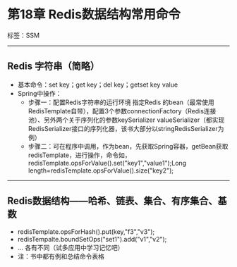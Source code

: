 # 第18章 Redis数据结构常用命令

标签：SSM

---

## Redis 字符串（简略）

- 基本命令：set key；get key；del key；getset key value
- Spring中操作：
	- 步骤一：配置Redis字符串的运行环境<property> 指定Redis 的bean（最常使用RedisTemplate自带），配置3个参数connectionFactory（Redis连接池）、另外两个关于序列化的参数keySerializer valueSerializer（都实现RedisSerializer接口的序列化器，该书大部分以stringRedisSerializer为例）    
	- 步骤二：可在程序中调用，作为bean，先获取Spring容器，getBean获取redisTemplate，进行操作，命令如，redisTemplate.opsForValue().set("key1","value1");Long length=redisTemplate.opsForValue().size("key2");

---

## Redis数据结构——哈希、链表、集合、有序集合、基数

- redisTemplate.opsForHash().put(key,"f3","v3");
- redisTempalte.boundSetOps("set1").add("v1","v2");
- ... 各有不同（试多应用中学习记忆吧）
- 注：书中都有例和总结命令表格